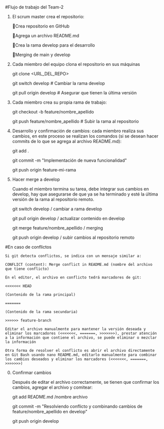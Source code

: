 #Flujo de trabajo del Team-2

1. El scrum master crea el repositorio: 

    🔹Crea repositorio en GitHub

    🔹Agrega un archivo README.md

    🔹Crea la rama develop para  el desarrollo
    
    🔹Merging de main y develop

2. Cada miembro del equipo clona el repositorio en sus máquinas

    git clone <URL_DEL_REPO>
    
    git switch develop  # Cambiar la rama develop

    git pull origin develop  # Asegurar que tienen la última versión

3. Cada miembro crea su propia rama de trabajo: 

    git checkout -b feature/nombre_apellido 

    git push feature/nombre_apellido # Subir la rama al repositorio

4. Desarrollo y confirmación de cambios: cada miembro realiza sus cambios, en este proceso se realizan los comandos (si se desean hacer commits de lo que se agrega al archivo README.md): 

    git add .

    git commit -m "Implementación de nueva funcionalidad"

    git push origin feature-mi-rama

5. Hacer merge a develop

    Cuando el miembro termina su tarea, debe integrar sus cambios en develop, hay que asegurarse de que ya se ha terminado y esté la última versión de la rama al repositorio remoto.

    git switch develop / cambiar a rama develop
    
    git pull origin develop / actualizar contenido en develop

    git merge feature/nombre_apellido / merging

    git push origin develop / subir cambios al repositorio remoto

#En caso de conflictos

    Si git detecta conflictos, se indica con un mensaje similar a:

    CONFLICT (content): Merge conflict in README.md (nombre del archivo que tiene conflicto)

    En el editor, el archivo en conflicto tedrá marcadores de git: 

    <<<<<<< HEAD

    (Contenido de la rama principal)

    =======

    (Contenido de la rama secundaria)

    >>>>>> feature-branch

    Editar el archivo manualmente para mantener la versión deseada y eliminar los marcadores (<<<<<<<, =======, >>>>>>>), prestar atención a la información que contiene el archivo, se puede eliminar o mezclar la información

    Otra forma de resolver el conflicto es abrir el archivo directamente en Git Bash usando nano README.md, editarlo manualmente para combinar los cambios deseados y eliminar los marcadores (<<<<<<<, =======, >>>>>>>)


0. Confirmar cambios

    Después de editar el archivo correctamente, se tienen que confirmar los cambios, agregar el archivo y comitear:

    git add README.md /nombre archivo

    git commit -m "Resolviendo conflicto y combinando cambios de feature/nombre_apellido en develop"

    git push origin develop
